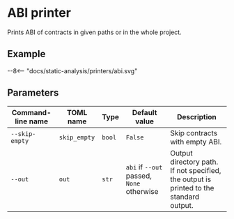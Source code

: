 # ABI printer

Prints ABI of contracts in given paths or in the whole project.

## Example

<div>
--8<-- "docs/static-analysis/printers/abi.svg"
</div>

## Parameters

| Command-line name           | TOML name                 | Type   | Default value                             | Description                                                                            |
|-----------------------------|---------------------------|--------|-------------------------------------------|----------------------------------------------------------------------------------------|
| <nobr>`--skip-empty`</nobr> | <nobr>`skip_empty`</nobr> | `bool` | `False`                                   | Skip contracts with empty ABI.                                                         |
| `--out`                     | `out`                     | `str`  | `abi` if `--out` passed, `None` otherwise | Output directory path. If not specified, the output is printed to the standard output. |